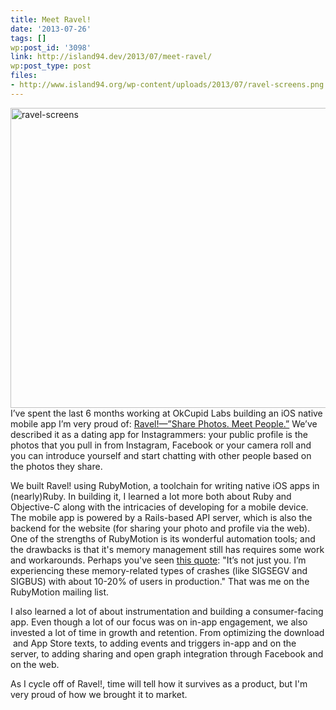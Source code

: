 ```yaml
---
title: Meet Ravel!
date: '2013-07-26'
tags: []
wp:post_id: '3098'
link: http://island94.dev/2013/07/meet-ravel/
wp:post_type: post
files:
- http://www.island94.org/wp-content/uploads/2013/07/ravel-screens.png
---
```


<a href="http://www.island94.org/wp-content/uploads/2013/07/ravel-screens.png"><img class="aligncenter size-full wp-image-3099" alt="ravel-screens" src="http://www.island94.org/wp-content/uploads/2013/07/ravel-screens.png" width="1350" height="480" /></a>
I’ve spent the last 6 months working at OkCupid Labs building an iOS native mobile app I’m very proud of: <a href="http://ravelapp.com/">Ravel!—”Share Photos. Meet People.”</a> We’ve described it as a dating app for Instagrammers: your public profile is the photos that you pull in from Instagram, Facebook or your camera roll and you can introduce yourself and start chatting with other people based on the photos they share.

We built Ravel! using RubyMotion, a toolchain for writing native iOS apps in (nearly)Ruby. In building it, I learned a lot more both about Ruby and Objective-C along with the intricacies of developing for a mobile device. The mobile app is powered by a Rails-based API server, which is also the backend for the website (for sharing your photo and profile via the web). One of the strengths of RubyMotion is its wonderful automation tools; and the drawbacks is that it's memory management still has requires some work and workarounds. Perhaps you've seen <a href="http://sealedabstract.com/rants/why-mobile-web-apps-are-slow/">this quote</a>: "It’s not just you. I’m experiencing these memory-related types of crashes (like SIGSEGV and SIGBUS) with about 10-20% of users in production." That was me on the RubyMotion mailing list.

I also learned a lot of about instrumentation and building a consumer-facing app. Even though a lot of our focus was on in-app engagement, we also invested a lot of time in growth and retention. From optimizing the download  and App Store texts, to adding events and triggers in-app and on the server, to adding sharing and open graph integration through Facebook and on the web.

As I cycle off of Ravel!, time will tell how it survives as a product, but I'm very proud of how we brought it to market.
